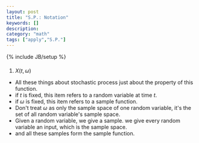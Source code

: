 ```yaml
---
layout: post
title: "S.P.: Notation"
keywords: []
description: 
category: "math"
tags: ["apply","S.P."]
---
```

{% include JB/setup %}


#### 
1. $X(t,\omega)$
- All these things about stochastic process just about the property of this function.
- if $t$ is fixed, this item refers to a random variable at time $t$.
- if $\omega$ is fixed, this item refers to a sample function.
- Don't treat $\omega$ as only the sample space of one random variable, it's the set of all random variable's sample space.
- Given a random variable, we give a sample. we give every random variable an input, which is the sample space. 
- and all these samples form the sample function.



